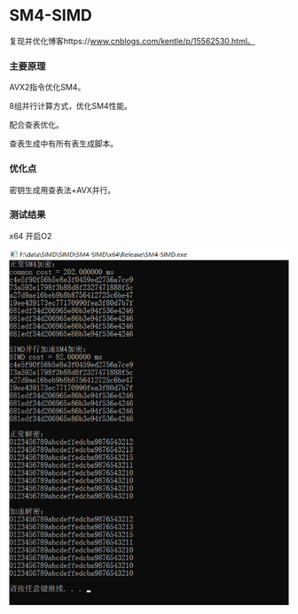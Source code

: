 # SM4-SIMD

复现并优化博客https://www.cnblogs.com/kentle/p/15562530.html。

### 主要原理

AVX2指令优化SM4。

8组并行计算方式，优化SM4性能。

配合查表优化。

查表生成中有所有表生成脚本。

### 优化点

密钥生成用查表法+AVX并行。

### 测试结果

x64 开启O2

![image](https://github.com/0CarryT0/SM4-SIMD/blob/master/test.png)

